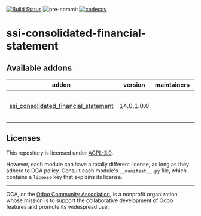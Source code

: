 [![Build Status](https://travis-ci.com/open-synergy/ssi-consolidated-financial-statement.svg?branch=14.0)](https://travis-ci.com/open-synergy/ssi-consolidated-financial-statement)
![pre-commit](https://github.com/open-synergy/ssi-consolidated-financial-statement/actions/workflows/pre-commit.yml/badge.svg)
[![codecov](https://codecov.io/gh/open-synergy/ssi-consolidated-financial-statement/branch/14.0/graph/badge.svg)](https://codecov.io/gh/open-synergy/ssi-consolidated-financial-statement)

<!-- /!\ do not modify above this line -->

# ssi-consolidated-financial-statement



<!-- /!\ do not modify below this line -->

<!-- prettier-ignore-start -->

[//]: # (addons)

Available addons
----------------
addon | version | maintainers | summary
--- | --- | --- | ---
[ssi_consolidated_financial_statement](ssi_consolidated_financial_statement/) | 14.0.1.0.0 |  | Consolidated Financial Statement Worksheet

[//]: # (end addons)

<!-- prettier-ignore-end -->

## Licenses

This repository is licensed under [AGPL-3.0](LICENSE).

However, each module can have a totally different license, as long as they adhere to OCA
policy. Consult each module's `__manifest__.py` file, which contains a `license` key
that explains its license.

----

OCA, or the [Odoo Community Association](http://odoo-community.org/), is a nonprofit
organization whose mission is to support the collaborative development of Odoo features
and promote its widespread use.
